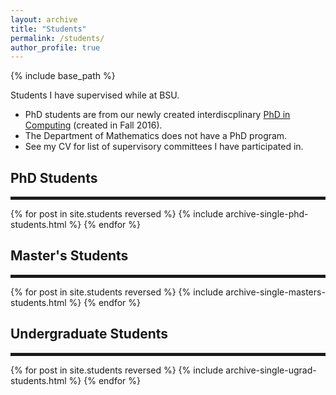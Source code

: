```yaml
---
layout: archive
title: "Students"
permalink: /students/
author_profile: true
---
```


{% include base_path %}

Students I have supervised while at BSU.   

<ul>
<li>PhD students are from our newly created interdiscplinary <a href="https://www.boisestate.edu/computing/">PhD in Computing</a> (created in Fall 2016).</li>
<li>The Department of Mathematics does not have a PhD program.</li>
<li>See my CV for list of supervisory committees I have participated in. </li>
</ul>

<h2>PhD Students</h2>
<hr style="border-width:2px; border-style:solid"/>
{% for post in site.students reversed %}
  {% include archive-single-phd-students.html %}
{% endfor %}

<h2>Master's Students</h2>
<hr style="border-width:2px; border-style:solid"/>
{% for post in site.students reversed %}
  {% include archive-single-masters-students.html %}
{% endfor %}

<h2>Undergraduate Students</h2>
<hr style="border-width:2px; border-style:solid"/>
{% for post in site.students reversed %}
  {% include archive-single-ugrad-students.html %}
{% endfor %}
